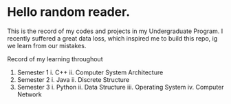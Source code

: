 # Hello random reader.
This is the record of my codes and projects in my Undergraduate Program.
I recently suffered a great data loss, which inspired me to build this repo, ig we learn from our mistakes.

Record of my learning throughout
1. Semester 1
    i. C++
    ii. Computer System Architecture
2. Semester 2
    i. Java
    ii. Discrete Structure
3. Semester 3
    i. Python
    ii. Data Structure
    iii. Operating System
    iv. Computer Network